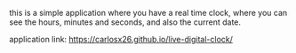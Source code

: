 this is a simple application where you have a real time clock, where you can see the hours, minutes and seconds, and also the current date.

application link: https://carlosx26.github.io/live-digital-clock/
